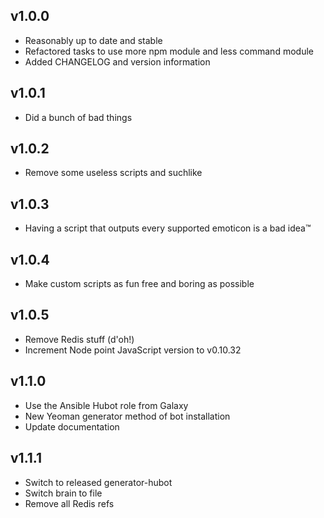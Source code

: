 ## v1.0.0

- Reasonably up to date and stable
- Refactored tasks to use more npm module and less command module
- Added CHANGELOG and version information

## v1.0.1

- Did a bunch of bad things

## v1.0.2

- Remove some useless scripts and suchlike

## v1.0.3

- Having a script that outputs every supported emoticon is a bad idea™

## v1.0.4

- Make custom scripts as fun free and boring as possible

## v1.0.5

- Remove Redis stuff (d'oh!)
- Increment Node point JavaScript version to v0.10.32

## v1.1.0

- Use the Ansible Hubot role from Galaxy
- New Yeoman generator method of bot installation
- Update documentation

## v1.1.1

- Switch to released generator-hubot
- Switch brain to file
- Remove all Redis refs
